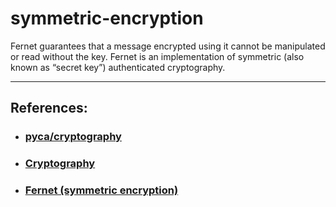 # symmetric-encryption
Fernet guarantees that a message encrypted using it cannot be manipulated or read without the key. Fernet is an implementation of symmetric (also known as “secret key”) authenticated cryptography.

---
## References: 
- ### [pyca/cryptography](https://cryptography.io/en/latest/)
- ### [Cryptography](https://en.wikipedia.org/wiki/Cryptography)
- ### [Fernet (symmetric encryption)](https://cryptography.io/en/latest/fernet/)
